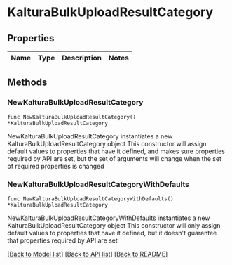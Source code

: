 # KalturaBulkUploadResultCategory

## Properties

Name | Type | Description | Notes
------------ | ------------- | ------------- | -------------

## Methods

### NewKalturaBulkUploadResultCategory

`func NewKalturaBulkUploadResultCategory() *KalturaBulkUploadResultCategory`

NewKalturaBulkUploadResultCategory instantiates a new KalturaBulkUploadResultCategory object
This constructor will assign default values to properties that have it defined,
and makes sure properties required by API are set, but the set of arguments
will change when the set of required properties is changed

### NewKalturaBulkUploadResultCategoryWithDefaults

`func NewKalturaBulkUploadResultCategoryWithDefaults() *KalturaBulkUploadResultCategory`

NewKalturaBulkUploadResultCategoryWithDefaults instantiates a new KalturaBulkUploadResultCategory object
This constructor will only assign default values to properties that have it defined,
but it doesn't guarantee that properties required by API are set


[[Back to Model list]](../README.md#documentation-for-models) [[Back to API list]](../README.md#documentation-for-api-endpoints) [[Back to README]](../README.md)


